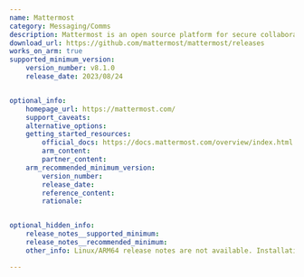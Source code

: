 ```yaml
---
name: Mattermost
category: Messaging/Comms
description: Mattermost is an open source platform for secure collaboration across the entire software development lifecycle.
download_url: https://github.com/mattermost/mattermost/releases
works_on_arm: true
supported_minimum_version:
    version_number: v8.1.0
    release_date: 2023/08/24


optional_info:
    homepage_url: https://mattermost.com/
    support_caveats:
    alternative_options:
    getting_started_resources:
        official_docs: https://docs.mattermost.com/overview/index.html
        arm_content:
        partner_content:
    arm_recommended_minimum_version:
        version_number:
        release_date:
        reference_content:
        rationale:


optional_hidden_info:
    release_notes__supported_minimum:
    release_notes__recommended_minimum:
    other_info: Linux/ARM64 release notes are not available. Installation and testing are done via the tar(https://github.com/mattermost/mattermost/releases/tag/v8.1.0).

---
```

